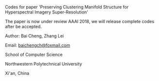 Codes for paper 'Preserving Clustering Manifold Structure for Hyperspectral Imagery Super-Resolution'

The paper is now under review AAAI 2018, we will release complete codes after be accepted.

Author: Bai Cheng, Zhang Lei

Email: baichengch@foxmail.com

School of Computer Science

Northwestern Polytechnical University 

Xi'an, China
